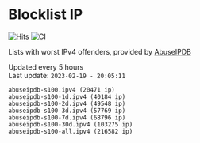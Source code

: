 # Blocklist IP

[![Hits](https://hits.seeyoufarm.com/api/count/incr/badge.svg?url=https%3A%2F%2Fgithub.com%2Fborestad%2Fblocklist-ip%2F&count_bg=%2379C83D&title_bg=%23555555&icon=&icon_color=%23E7E7E7&title=hits&edge_flat=false)](https://hits.seeyoufarm.com)  ![CI](https://img.shields.io/github/workflow/status/borestad/blocklist-ip/CI?style=flat-square)

Lists with worst IPv4 offenders, provided by [AbuseIPDB](https://www.abuseipdb.com/)

<!-- FOOTER-PLACEHOLDER -->
Updated every 5 hours<br>
Last update: `2023-02-19 - 20:05:11`
```
abuseipdb-s100.ipv4 (20471 ip)
abuseipdb-s100-1d.ipv4 (40184 ip)
abuseipdb-s100-2d.ipv4 (49548 ip)
abuseipdb-s100-3d.ipv4 (57769 ip)
abuseipdb-s100-7d.ipv4 (68796 ip)
abuseipdb-s100-30d.ipv4 (103275 ip)
abuseipdb-s100-all.ipv4 (216582 ip)
```
